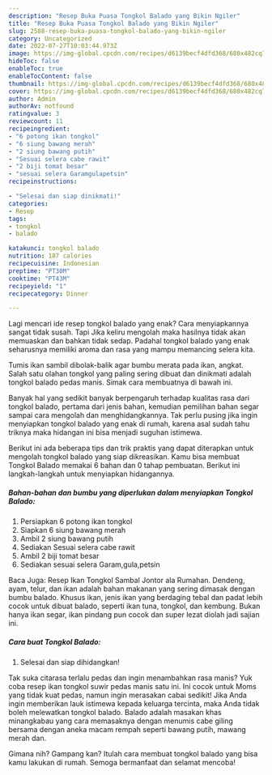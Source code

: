 ```yaml
---
description: "Resep Buka Puasa Tongkol Balado yang Bikin Ngiler"
title: "Resep Buka Puasa Tongkol Balado yang Bikin Ngiler"
slug: 2588-resep-buka-puasa-tongkol-balado-yang-bikin-ngiler
category: Uncategorized
date: 2022-07-27T10:03:44.973Z
image: https://img-global.cpcdn.com/recipes/d6139becf4dfd368/680x482cq70/tongkol-balado-foto-resep-utama.jpg
hideToc: false
enableToc: true
enableTocContent: false
thumbnail: https://img-global.cpcdn.com/recipes/d6139becf4dfd368/680x482cq70/tongkol-balado-foto-resep-utama.jpg
cover: https://img-global.cpcdn.com/recipes/d6139becf4dfd368/680x482cq70/tongkol-balado-foto-resep-utama.jpg
author: Admin
authorAv: notfound
ratingvalue: 3
reviewcount: 11
recipeingredient:
- "6 potong ikan tongkol"
- "6 siung bawang merah"
- "2 siung bawang putih"
- "Sesuai selera cabe rawit"
- "2 biji tomat besar"
- "sesuai selera Garamgulapetsin"
recipeinstructions:

- "Selesai dan siap dinikmati!"
categories:
- Resep
tags:
- tongkol
- balado

katakunci: tongkol balado 
nutrition: 187 calories
recipecuisine: Indonesian
preptime: "PT30M"
cooktime: "PT43M"
recipeyield: "1"
recipecategory: Dinner

---
```



Lagi mencari ide resep tongkol balado yang enak? Cara menyiapkannya sangat tidak susah. Tapi Jika keliru mengolah maka hasilnya tidak akan memuaskan dan bahkan tidak sedap. Padahal tongkol balado yang enak seharusnya memiliki aroma dan rasa yang mampu memancing selera kita.


Tumis ikan sambil dibolak-balik agar bumbu merata pada ikan, angkat. Salah satu olahan tongkol yang paling sering dibuat dan dinikmati adalah tongkol balado pedas manis. Simak cara membuatnya di bawah ini.

Banyak hal yang sedikit banyak berpengaruh terhadap kualitas rasa dari tongkol balado, pertama dari jenis bahan, kemudian pemilihan bahan segar sampai cara mengolah dan menghidangkannya. Tak perlu pusing jika ingin menyiapkan tongkol balado yang enak di rumah, karena asal sudah tahu triknya maka hidangan ini bisa menjadi suguhan istimewa.


Berikut ini ada beberapa tips dan trik praktis yang dapat diterapkan untuk mengolah tongkol balado yang siap dikreasikan. Kamu bisa membuat Tongkol Balado memakai 6 bahan dan 0 tahap pembuatan. Berikut ini langkah-langkah untuk menyiapkan hidangannya.

<!--inarticleads1-->

##### Bahan-bahan dan bumbu yang diperlukan dalam menyiapkan Tongkol Balado:

1. Persiapkan 6 potong ikan tongkol
1. Siapkan 6 siung bawang merah
1. Ambil 2 siung bawang putih
1. Sediakan Sesuai selera cabe rawit
1. Ambil 2 biji tomat besar
1. Sediakan sesuai selera Garam,gula,petsin


Baca Juga: Resep Ikan Tongkol Sambal Jontor ala Rumahan. Dendeng, ayam, telur, dan ikan adalah bahan makanan yang sering dimasak dengan bumbu balado. Khusus ikan, jenis ikan yang berdaging tebal dan padat lebih cocok untuk dibuat balado, seperti ikan tuna, tongkol, dan kembung. Bukan hanya ikan segar, ikan pindang pun cocok dan super lezat diolah jadi sajian ini. 

<!--inarticleads2-->

##### Cara buat Tongkol Balado:


1. Selesai dan siap dihidangkan!

Tak suka citarasa terlalu pedas dan ingin menambahkan rasa manis? Yuk coba resep ikan tongkol suwir pedas manis satu ini. Ini cocok untuk Moms yang tidak kuat pedas, namun ingin merasakan cabai sedikit! Jika Anda ingin memberikan lauk istimewa kepada keluarga tercinta, maka Anda tidak boleh melewatkan tongkol balado. Balado adalah masakan khas minangkabau yang cara memasaknya dengan menumis cabe giling bersama dengan aneka macam rempah seperti bawang putih, mawang merah dan. 

Gimana nih? Gampang kan? Itulah cara membuat tongkol balado yang bisa kamu lakukan di rumah. Semoga bermanfaat dan selamat mencoba!
